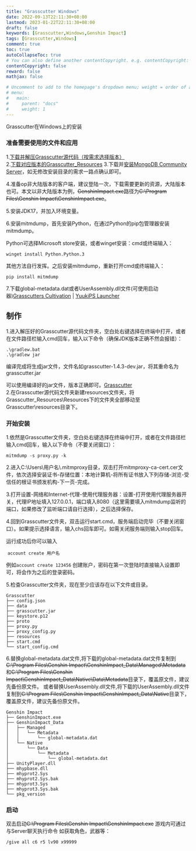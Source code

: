 ```yaml
---
title: "Grasscutter Windows"
date: 2022-09-13T22:11:30+08:00
lastmod: 2023-01-22T22:11:30+08:00
draft: false
keywords: [Grasscutter,Windows,Genshin Impact]
tags: [Grasscutter,Windows]
comment: true
toc: true
autoCollapseToc: true
# You can also define another contentCopyright. e.g. contentCopyright: "This is another copyright."
contentCopyright: false
reward: false
mathjax: false

# Uncomment to add to the homepage's dropdown menu; weight = order of article
# menu:
#   main:
#     parent: "docs"
#     weight: 1
---
```

Grasscutter在Windows上的安装
<!--more-->
### 准备需要使用的文件和应用

1.[下载并解压Grasscutter源代码（按需求选择版本）](https://github.com/Grasscutters/Grasscutter)         
2.[下载对应版本的Grasscutter_Resources](https://gitlab.com/YuukiPS/GC-Resources)
3.下载并[安装MongoDB Community Server](https://fastdl.mongodb.org/windows/mongodb-windows-x86_64-6.0.4-signed.msi)，如无修改安装目录的需求一路点确认即可。

4.准备op非大陆版本的客户端，建议登陆一次，下载需要更新的资源，大陆版本也可。本文以非大陆版本为例，~~GenshinImpact.exe~~路径为~~C:\Program Files\Genshin Impact\GenshinImpact.exe~~。

5.安装JDK17，并加入环境变量。

6.安装mitmdump，首先安装Python，在通过Python的pip包管理器安装mitmdump。

Python可选择Microsoft store安装，或者winget安装：cmd或终端输入：

```shell
winget install Python.Python.3
```

其他方法自行发挥。之后安装mitmdump，重新打开cmd或终端输入：

```shell
pip install mitmdump
```

7.下载global-metadata.dat或者UserAssembly.dll文件(可使用启动器)[Grasscutters Cultivation](https://github.com/Grasscutters/Cultivation) | [YuukiPS Launcher](https://github.com/akbaryahya/YuukiPS-Launcher)
## 制作

1.进入解压好的Grasscutter源代码文件夹，空白处右键选择在终端中打开，或者在文件路径栏输入cmd回车，输入以下命令（确保JDK版本正确不然会报错）：

```shell
.\gradlew.bat
.\gradlew jar
```

编译完成将生成jar文件，文件名如grasscutter-1.4.3-dev.jar，将其重命名为grasscutter.jar

可以使用编译好的jar文件，版本正确即可。[Grasscutter](https://github.com/Grasscutters/Grasscutter/releases)       
2.在Grasscutter源代码文件夹新建resources文件夹，将Grasscutter_Resources\Resources下的文件夹全部移动至Grasscutter\resources目录下。

### 开始安装

1.依然是Grasscutter文件夹，空白处右键选择在终端中打开，或者在文件路径栏输入cmd回车，输入以下命令（不要关闭窗口）：

```shell
mitmdump -s proxy.py -k
```

2.进入C:\Users\用户名\\.mitmproxy目录，双击打开mitmproxy-ca-cert.cer文件，依次选择安装证书-存储位置：本地计算机-将所有证书放入下列存储-浏览-受信任的根证书颁发机构-下一页-完成。

3.打开设置-网络和Internet-代理-使用代理服务器：设置-打开使用代理服务器开关，代理IP地址填入127.0.0.1，端口填入8080（这里需要填入mitmdump监听的端口，如果修改了监听端口请自行选择），之后选择保存。

4.回到Grasscutter文件夹，双击运行start.cmd，服务端启动完毕（不要关闭窗口）。如果提示选择语言，输入chs回车即可。如需关闭服务端则输入stop回车。

运行成功后你可以输入

 `account create 用户名` 

例如`account create 123456`
创建账户，密码在第一次登陆时直接输入设置即可，将会作为之后的登录密码。

5.检查Grasscutter文件夹，现在至少应该存在以下文件或目录。

```TEXT
Grasscutter
├── config.json
├── data
├── grasscutter.jar
├── keystore.p12
├── proto
├── proxy.py
├── proxy_config.py
├── resources
├── start.cmd
└── start_config.cmd
```

6.替换global-metadata.dat文件,将下载的global-metadata.dat文件复制到~~C:\Program Files\Genshin Impact\GenshinImpact_Data\Managed\Metadata~~和~~C:\Program Files\Genshin Impact\GenshinImpact_Data\Native\Data\Metadata~~目录下，覆盖原文件，建议先备份原文件。
或者替换UserAssembly.dll文件,将下载的UserAssembly.dll文件复制到~~C:\Program Files\Genshin Impact\GenshinImpact_Data\Native~~目录下，覆盖原文件，建议先备份原文件。

```TEXT
Genshin Impact
├── GenshinImpact.exe
├── GenshinImpact_Data
│   ├── Managed
│   │   └── Metadata
│   │       └── global-metadata.dat   
│   └── Native
│       └── Data
│           └── Metadata
│               └── global-metadata.dat 
├── UnityPlayer.dll
├── mhypbase.dll
├── mhyprot2.Sys
├── mhyprot2.Sys.bak
├── mhyprot3.Sys
├── mhyprot3.Sys.bak
└── pkg_version
```

### 启动

双击启动~~C:\Program Files\Genshin Impact\GenshinImpact.exe~~
游戏内可通过与Server聊天执行命令
如获取角色，武器等：
```shell
/give all c6 r5 lv90 x99999
```